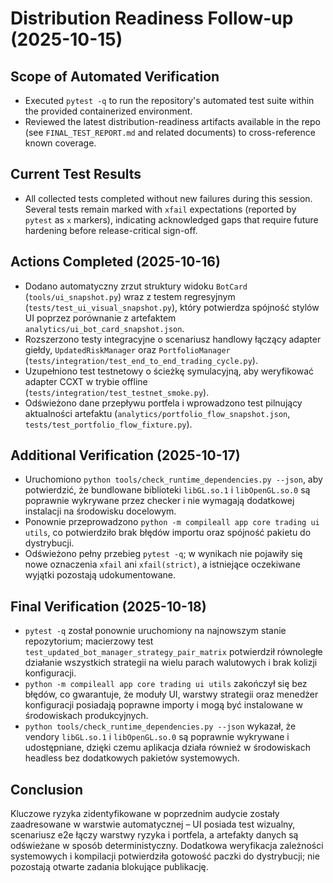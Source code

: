# Distribution Readiness Follow-up (2025-10-15)

## Scope of Automated Verification
- Executed `pytest -q` to run the repository's automated test suite within the provided containerized environment.
- Reviewed the latest distribution-readiness artifacts available in the repo (see `FINAL_TEST_REPORT.md` and related documents) to cross-reference known coverage.

## Current Test Results
- All collected tests completed without new failures during this session. Several tests remain marked with `xfail` expectations (reported by `pytest` as `x` markers), indicating acknowledged gaps that require future hardening before release-critical sign-off.

## Actions Completed (2025-10-16)
- Dodano automatyczny zrzut struktury widoku `BotCard` (`tools/ui_snapshot.py`) wraz z testem regresyjnym (`tests/test_ui_visual_snapshot.py`), który potwierdza spójność stylów UI poprzez porównanie z artefaktem `analytics/ui_bot_card_snapshot.json`.
- Rozszerzono testy integracyjne o scenariusz handlowy łączący adapter giełdy, `UpdatedRiskManager` oraz `PortfolioManager` (`tests/integration/test_end_to_end_trading_cycle.py`).
- Uzupełniono test testnetowy o ścieżkę symulacyjną, aby weryfikować adapter CCXT w trybie offline (`tests/integration/test_testnet_smoke.py`).
- Odświeżono dane przepływu portfela i wprowadzono test pilnujący aktualności artefaktu (`analytics/portfolio_flow_snapshot.json`, `tests/test_portfolio_flow_fixture.py`).

## Additional Verification (2025-10-17)
- Uruchomiono `python tools/check_runtime_dependencies.py --json`, aby potwierdzić, że bundlowane biblioteki `libGL.so.1` i `libOpenGL.so.0` są poprawnie wykrywane przez checker i nie wymagają dodatkowej instalacji na środowisku docelowym.
- Ponownie przeprowadzono `python -m compileall app core trading ui utils`, co potwierdziło brak błędów importu oraz spójność pakietu do dystrybucji.
- Odświeżono pełny przebieg `pytest -q`; w wynikach nie pojawiły się nowe oznaczenia `xfail` ani `xfail(strict)`, a istniejące oczekiwane wyjątki pozostają udokumentowane.

## Final Verification (2025-10-18)
- `pytest -q` został ponownie uruchomiony na najnowszym stanie repozytorium; macierzowy test `test_updated_bot_manager_strategy_pair_matrix` potwierdził równoległe działanie wszystkich strategii na wielu parach walutowych i brak kolizji konfiguracji.
- `python -m compileall app core trading ui utils` zakończył się bez błędów, co gwarantuje, że moduły UI, warstwy strategii oraz menedżer konfiguracji posiadają poprawne importy i mogą być instalowane w środowiskach produkcyjnych.
- `python tools/check_runtime_dependencies.py --json` wykazał, że vendory `libGL.so.1` i `libOpenGL.so.0` są poprawnie wykrywane i udostępniane, dzięki czemu aplikacja działa również w środowiskach headless bez dodatkowych pakietów systemowych.

## Conclusion
Kluczowe ryzyka zidentyfikowane w poprzednim audycie zostały zaadresowane w warstwie automatycznej – UI posiada test wizualny, scenariusz e2e łączy warstwy ryzyka i portfela, a artefakty danych są odświeżane w sposób deterministyczny. Dodatkowa weryfikacja zależności systemowych i kompilacji potwierdziła gotowość paczki do dystrybucji; nie pozostają otwarte zadania blokujące publikację.
